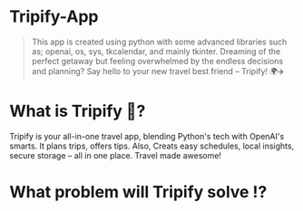 # **Tripify-App**
> This app is created using python with some advanced libraries such as; openai, os, sys, tkcalendar, and mainly tkinter.
Dreaming of the perfect getaway but feeling overwhelmed by the endless decisions and planning? Say hello to your new travel best friend – Tripify! 🌍✈️


# **What is Tripify 🤔?** 
<p>Tripify is your all-in-one travel app, blending Python's tech with OpenAI's smarts. It plans trips, offers tips. Also, Creats easy schedules, local insights, secure storage – all in one place. Travel made awesome!</p> 

# **What problem will Tripify solve ⁉️**

